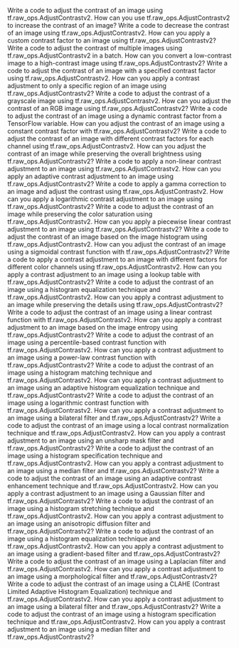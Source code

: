 Write a code to adjust the contrast of an image using tf.raw_ops.AdjustContrastv2.
How can you use tf.raw_ops.AdjustContrastv2 to increase the contrast of an image?
Write a code to decrease the contrast of an image using tf.raw_ops.AdjustContrastv2.
How can you apply a custom contrast factor to an image using tf.raw_ops.AdjustContrastv2?
Write a code to adjust the contrast of multiple images using tf.raw_ops.AdjustContrastv2 in a batch.
How can you convert a low-contrast image to a high-contrast image using tf.raw_ops.AdjustContrastv2?
Write a code to adjust the contrast of an image with a specified contrast factor using tf.raw_ops.AdjustContrastv2.
How can you apply a contrast adjustment to only a specific region of an image using tf.raw_ops.AdjustContrastv2?
Write a code to adjust the contrast of a grayscale image using tf.raw_ops.AdjustContrastv2.
How can you adjust the contrast of an RGB image using tf.raw_ops.AdjustContrastv2?
Write a code to adjust the contrast of an image using a dynamic contrast factor from a TensorFlow variable.
How can you adjust the contrast of an image using a constant contrast factor with tf.raw_ops.AdjustContrastv2?
Write a code to adjust the contrast of an image with different contrast factors for each channel using tf.raw_ops.AdjustContrastv2.
How can you adjust the contrast of an image while preserving the overall brightness using tf.raw_ops.AdjustContrastv2?
Write a code to apply a non-linear contrast adjustment to an image using tf.raw_ops.AdjustContrastv2.
How can you apply an adaptive contrast adjustment to an image using tf.raw_ops.AdjustContrastv2?
Write a code to apply a gamma correction to an image and adjust the contrast using tf.raw_ops.AdjustContrastv2.
How can you apply a logarithmic contrast adjustment to an image using tf.raw_ops.AdjustContrastv2?
Write a code to adjust the contrast of an image while preserving the color saturation using tf.raw_ops.AdjustContrastv2.
How can you apply a piecewise linear contrast adjustment to an image using tf.raw_ops.AdjustContrastv2?
Write a code to adjust the contrast of an image based on the image histogram using tf.raw_ops.AdjustContrastv2.
How can you adjust the contrast of an image using a sigmoidal contrast function with tf.raw_ops.AdjustContrastv2?
Write a code to apply a contrast adjustment to an image with different factors for different color channels using tf.raw_ops.AdjustContrastv2.
How can you apply a contrast adjustment to an image using a lookup table with tf.raw_ops.AdjustContrastv2?
Write a code to adjust the contrast of an image using a histogram equalization technique and tf.raw_ops.AdjustContrastv2.
How can you apply a contrast adjustment to an image while preserving the details using tf.raw_ops.AdjustContrastv2?
Write a code to adjust the contrast of an image using a linear contrast function with tf.raw_ops.AdjustContrastv2.
How can you apply a contrast adjustment to an image based on the image entropy using tf.raw_ops.AdjustContrastv2?
Write a code to adjust the contrast of an image using a percentile-based contrast function with tf.raw_ops.AdjustContrastv2.
How can you apply a contrast adjustment to an image using a power-law contrast function with tf.raw_ops.AdjustContrastv2?
Write a code to adjust the contrast of an image using a histogram matching technique and tf.raw_ops.AdjustContrastv2.
How can you apply a contrast adjustment to an image using an adaptive histogram equalization technique and tf.raw_ops.AdjustContrastv2?
Write a code to adjust the contrast of an image using a logarithmic contrast function with tf.raw_ops.AdjustContrastv2.
How can you apply a contrast adjustment to an image using a bilateral filter and tf.raw_ops.AdjustContrastv2?
Write a code to adjust the contrast of an image using a local contrast normalization technique and tf.raw_ops.AdjustContrastv2.
How can you apply a contrast adjustment to an image using an unsharp mask filter and tf.raw_ops.AdjustContrastv2?
Write a code to adjust the contrast of an image using a histogram specification technique and tf.raw_ops.AdjustContrastv2.
How can you apply a contrast adjustment to an image using a median filter and tf.raw_ops.AdjustContrastv2?
Write a code to adjust the contrast of an image using an adaptive contrast enhancement technique and tf.raw_ops.AdjustContrastv2.
How can you apply a contrast adjustment to an image using a Gaussian filter and tf.raw_ops.AdjustContrastv2?
Write a code to adjust the contrast of an image using a histogram stretching technique and tf.raw_ops.AdjustContrastv2.
How can you apply a contrast adjustment to an image using an anisotropic diffusion filter and tf.raw_ops.AdjustContrastv2?
Write a code to adjust the contrast of an image using a histogram equalization technique and tf.raw_ops.AdjustContrastv2.
How can you apply a contrast adjustment to an image using a gradient-based filter and tf.raw_ops.AdjustContrastv2?
Write a code to adjust the contrast of an image using a Laplacian filter and tf.raw_ops.AdjustContrastv2.
How can you apply a contrast adjustment to an image using a morphological filter and tf.raw_ops.AdjustContrastv2?
Write a code to adjust the contrast of an image using a CLAHE (Contrast Limited Adaptive Histogram Equalization) technique and tf.raw_ops.AdjustContrastv2.
How can you apply a contrast adjustment to an image using a bilateral filter and tf.raw_ops.AdjustContrastv2?
Write a code to adjust the contrast of an image using a histogram specification technique and tf.raw_ops.AdjustContrastv2.
How can you apply a contrast adjustment to an image using a median filter and tf.raw_ops.AdjustContrastv2?